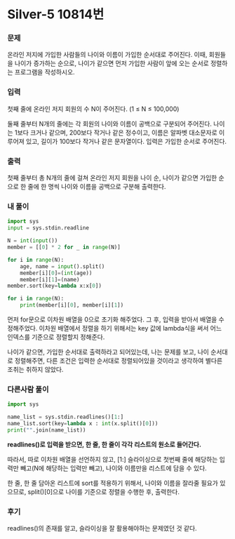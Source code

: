 # Silver-5 10814번

### 문제
<p>온라인 저지에 가입한 사람들의 나이와 이름이 가입한 순서대로 주어진다. 이때, 회원들을 나이가 증가하는 순으로, 나이가 같으면 먼저 가입한 사람이 앞에 오는 순서로 정렬하는 프로그램을 작성하시오.</p>


### 입력
<p>첫째 줄에 온라인 저지 회원의 수 N이 주어진다. (1 ≤ N ≤ 100,000)</p>

<p>둘째 줄부터 N개의 줄에는 각 회원의 나이와 이름이 공백으로 구분되어 주어진다. 나이는 1보다 크거나 같으며, 200보다 작거나 같은 정수이고, 이름은 알파벳 대소문자로 이루어져 있고, 길이가 100보다 작거나 같은 문자열이다. 입력은 가입한 순서로 주어진다.</p>


### 출력
<p>첫째 줄부터 총 N개의 줄에 걸쳐 온라인 저지 회원을 나이 순, 나이가 같으면 가입한 순으로 한 줄에 한 명씩 나이와 이름을 공백으로 구분해 출력한다.</p>

### 내 풀이
```python
import sys
input = sys.stdin.readline

N = int(input())
member = [[0] * 2 for _ in range(N)]

for i in range(N):
    age, name = input().split()
    member[i][0]=(int(age))
    member[i][1]=(name)
member.sort(key=lambda x:x[0])

for i in range(N):
    print(member[i][0], member[i][1])
```

먼저 for문으로 이차원 배열을 0으로 초기화 해주었다.
그 후, 입력을 받아서 배열을 수정해주었다.
이차원 배열에서 정렬을 하기 위해서는 key 값에 lambda식을 써서 어느 인덱스를 기준으로 정렬할지 정해준다.

나이가 같으면, 가입한 순서대로 출력하라고 되어있는데, 나는 문제를 보고, 나이 순서대로 정렬해주면, 다른 조건은 입력한 순서대로 정렬되어있을 것이라고 생각하여 별다른 조취는 취하지 않았다.

### 다른사람 풀이
```python
import sys

name_list = sys.stdin.readlines()[1:]
name_list.sort(key=lambda x : int(x.split()[0]))
print("".join(name_list))
```
<b>readlines()로 입력을 받으면, 한 줄, 한 줄이 각각 리스트의 원소로 들어간다.</b>

따라서, 따로 이차원 배열을 선언하지 않고, [1:] 슬라이싱으로 첫번째 줄에 해당하는 입력만 빼고(N에 해당하는 입력만 빼고), 나이와 이름만을 리스트에 담을 수 있다.

한 줄, 한 줄 담아온 리스트에 sort를 적용하기 위해서, 나이와 이름을 잘라줄 필요가 있으므로, split()[0]으로 나이를 기준으로 정렬을 수행한 후, 출력한다.

### 후기
readlines()의 존재를 알고, 슬라이싱을 잘 활용해야하는 문제였던 것 같다.
